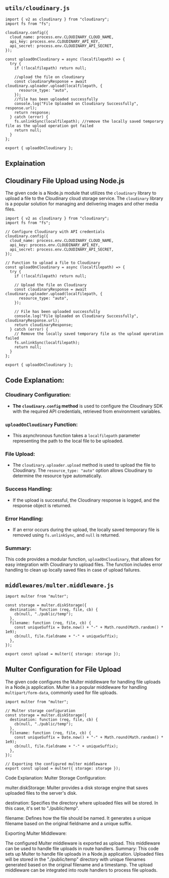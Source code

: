## `utils/cloudinary.js`

```
import { v2 as cloudinary } from "cloudinary";
import fs from "fs";

cloudinary.config({
  cloud_name: process.env.CLOUDINARY_CLOUD_NAME,
  api_key: process.env.CLOUDINARY_API_KEY,
  api_secret: process.env.CLOUDINARY_API_SECRET,
});

const uploadOnCloudinary = async (localfilepath) => {
  try {
    if (!localfilepath) return null;

    //upload the file on cloudinary
    const cloudinaryResponse = await cloudinary.uploader.upload(localfilepath, {
      resource_type: "auto",
    });
    //file has been uploaded successfully
    console.log("File Uploaded on Cloudinary Successfully", response.url);
    return response;
  } catch (error) {
    fs.unlinkSync(localfilepath); //remove the locally saved temporary file as the upload operation got failed
    return null;
  }
};

export { uploadOnCloudinary };

```

## Explaination

## Cloudinary File Upload using Node.js

The given code is a Node.js module that utilizes the `cloudinary` library to upload a file to the Cloudinary cloud storage service. The `cloudinary` library is a popular solution for managing and delivering images and other media files.

```
import { v2 as cloudinary } from "cloudinary";
import fs from "fs";

// Configure Cloudinary with API credentials
cloudinary.config({
  cloud_name: process.env.CLOUDINARY_CLOUD_NAME,
  api_key: process.env.CLOUDINARY_API_KEY,
  api_secret: process.env.CLOUDINARY_API_SECRET,
});

// Function to upload a file to Cloudinary
const uploadOnCloudinary = async (localfilepath) => {
  try {
    if (!localfilepath) return null;

    // Upload the file on Cloudinary
    const cloudinaryResponse = await cloudinary.uploader.upload(localfilepath, {
      resource_type: "auto",
    });

    // File has been uploaded successfully
    console.log("File Uploaded on Cloudinary Successfully", cloudinaryResponse.url);
    return cloudinaryResponse;
  } catch (error) {
    // Remove the locally saved temporary file as the upload operation failed
    fs.unlinkSync(localfilepath);
    return null;
  }
};

export { uploadOnCloudinary };
```

## Code Explanation:

### Cloudinary Configuration:

- **The `cloudinary.config` method** is used to configure the Cloudinary SDK with the required API credentials, retrieved from environment variables.

### `uploadOnCloudinary` Function:

- This asynchronous function takes a `localfilepath` parameter representing the path to the local file to be uploaded.

### File Upload:

- The `cloudinary.uploader.upload` method is used to upload the file to Cloudinary. The `resource_type: "auto"` option allows Cloudinary to determine the resource type automatically.

### Success Handling:

- If the upload is successful, the Cloudinary response is logged, and the response object is returned.

### Error Handling:

- If an error occurs during the upload, the locally saved temporary file is removed using `fs.unlinkSync`, and `null` is returned.

### Summary:

This code provides a modular function, `uploadOnCloudinary`, that allows for easy integration with Cloudinary to upload files. The function includes error handling to clean up locally saved files in case of upload failures.


## `middlewares/multer.middleware.js`
```
import multer from "multer";

const storage = multer.diskStorage({
  destination: function (req, file, cb) {
    cb(null, "./public/temp");
  },
  filename: function (req, file, cb) {
    const uniqueSuffix = Date.now() + "-" + Math.round(Math.random() * 1e9);
    cb(null, file.fieldname + "-" + uniqueSuffix);
  },
});

export const upload = multer({ storage: storage });

```

## Multer Configuration for File Upload

The given code configures the Multer middleware for handling file uploads in a Node.js application. Multer is a popular middleware for handling `multipart/form-data`, commonly used for file uploads.

```
import multer from "multer";

// Multer storage configuration
const storage = multer.diskStorage({
  destination: function (req, file, cb) {
    cb(null, "./public/temp");
  },
  filename: function (req, file, cb) {
    const uniqueSuffix = Date.now() + "-" + Math.round(Math.random() * 1e9);
    cb(null, file.fieldname + "-" + uniqueSuffix);
  },
});

// Exporting the configured multer middleware
export const upload = multer({ storage: storage });
```

Code Explanation:
Multer Storage Configuration:

multer.diskStorage: Multer provides a disk storage engine that saves uploaded files to the server's disk.

destination: Specifies the directory where uploaded files will be stored. In this case, it's set to "./public/temp".

filename: Defines how the file should be named. It generates a unique filename based on the original fieldname and a unique suffix.

Exporting Multer Middleware:

The configured Multer middleware is exported as upload. This middleware can be used to handle file uploads in route handlers.
Summary:
This code sets up Multer to handle file uploads in a Node.js application. Uploaded files will be stored in the "./public/temp" directory with unique filenames generated based on the original filename and a timestamp. The upload middleware can be integrated into route handlers to process file uploads.